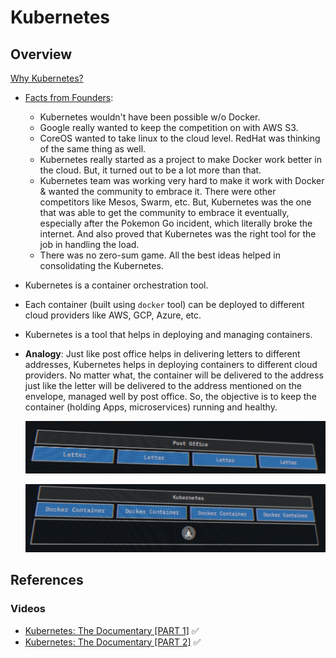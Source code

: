 # Kubernetes

## Overview

[Why Kubernetes?](https://dev.to/aabhassao/kubernetes-bedtime-stories-393n)

- <u>Facts from Founders</u>:
  - Kubernetes wouldn't have been possible w/o Docker.
  - Google really wanted to keep the competition on with AWS S3.
  - CoreOS wanted to take linux to the cloud level. RedHat was thinking of the same thing as well.
  - Kubernetes really started as a project to make Docker work better in the cloud. But, it turned out to be a lot more than that.
  - Kubernetes team was working very hard to make it work with Docker & wanted the community to embrace it. There were other competitors like Mesos, Swarm, etc. But, Kubernetes was the one that was able to get the community to embrace it eventually, especially after the Pokemon Go incident, which literally broke the internet. And also proved that Kubernetes was the right tool for the job in handling the load.
  - There was no zero-sum game. All the best ideas helped in consolidating the Kubernetes.
- Kubernetes is a container orchestration tool.
- Each container (built using `docker` tool) can be deployed to different cloud providers like AWS, GCP, Azure, etc.
- Kubernetes is a tool that helps in deploying and managing containers.
- **Analogy**: Just like post office helps in delivering letters to different addresses, Kubernetes helps in deploying containers to different cloud providers. No matter what, the container will be delivered to the address just like the letter will be delivered to the address mentioned on the envelope, managed well by post office. So, the objective is to keep the container (holding Apps, microservices) running and healthy.

  ![](../../img/post_office_w_letters.png)

  ![](../../img/kubernetes_w_containers.png)

## References

### Videos

- [Kubernetes: The Documentary [PART 1]](https://www.youtube.com/watch?v=BE77h7dmoQU) ✅
- [Kubernetes: The Documentary [PART 2]](https://www.youtube.com/watch?v=318elIq37PE) ✅
